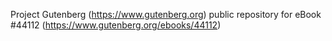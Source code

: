 Project Gutenberg (https://www.gutenberg.org) public repository for eBook #44112 (https://www.gutenberg.org/ebooks/44112)
